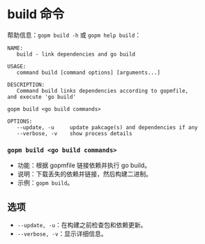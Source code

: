 build 命令
====

帮助信息：`gopm build -h` 或 `gopm help build`：

	NAME:
	   build - link dependencies and go build
	
	USAGE:
	   command build [command options] [arguments...]
	
	DESCRIPTION:
	   Command build links dependencies according to gopmfile,
	and execute 'go build'
	
	gopm build <go build commands>
	
	OPTIONS:
	   --update, -u		update pakcage(s) and dependencies if any
	   --verbose, -v	show process details
   
### `gopm build <go build commands>`

- 功能：根据 gopmfile 链接依赖并执行 go build。
- 说明：下载丢失的依赖并链接，然后构建二进制。
- 示例：`gopm build`。

## 选项

- `--update, -u`：在构建之前检查包和依赖更新。
- `--verbose, -v`：显示详细信息。